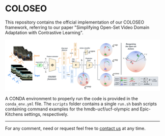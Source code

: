 # COLOSEO

This repository contains the official implementation of our COLOSEO framework, referring to our paper "Simplifying Open-Set Video Domain Adaptation with Contrastive Learning".

![Method overview](images/method.png "Method overview")

A CONDA environment to properly run the code is provided in the `conda_env.yml` file. The `scripts` folder contains a single `run.sh` bash scripts containing command examples for the hmdb-ucf/ucf-olympic and Epic-Kitchens settings, respectively.

___

For any comment, need or request feel free to [contact us](mailto:giacomo.zara@unitn.it) at any time.
